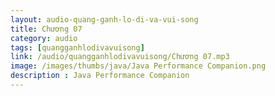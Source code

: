 ```yaml
---
layout: audio-quang-ganh-lo-di-va-vui-song
title: Chương 07
category: audio
tags: [quangganhlodivavuisong]
link: /audio/quangganhlodivavuisong/Chương 07.mp3 
image: /images/thumbs/java/Java Performance Companion.png
description : Java Performance Companion 
---
```












